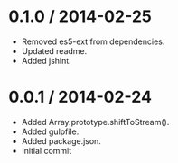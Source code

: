
0.1.0 / 2014-02-25
==================

 * Removed es5-ext from dependencies.
 * Updated readme.
 * Added jshint.

0.0.1 / 2014-02-24
==================

 * Added Array.prototype.shiftToStream().
 * Added gulpfile.
 * Added package.json.
 * Initial commit
